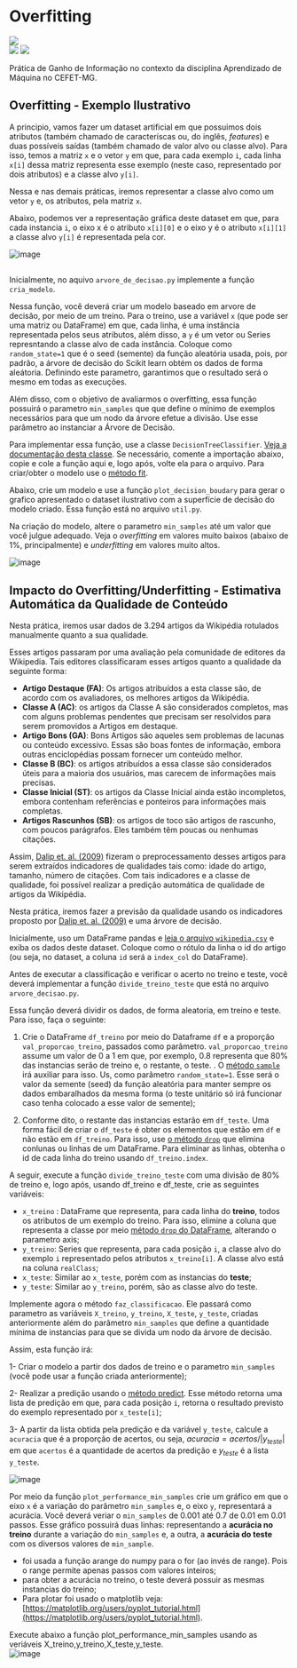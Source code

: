 # Overfitting
<div align="left"> 
  <img align="center" src="https://img.shields.io/badge/Python-FF8C00?style=for-the-badge&logo=python&logoColor=white"><br>
  <img src="https://img.shields.io/badge/Ciência%20de%20Dados-red">  
  <img src="https://img.shields.io/badge/Aprendizado%20de%20Máquina-blue">
</div>

Prática de Ganho de Informação no contexto da disciplina Aprendizado de Máquina no CEFET-MG.

## Overfitting - Exemplo Ilustrativo
A principio, vamos fazer um dataset artificial em que possuimos dois atributos (também chamado de caracteríscas ou, do inglês, *features*) e duas possíveis saídas (também chamado de valor alvo ou classe alvo). Para isso, temos a matriz `x` e o vetor `y` em que, para cada exemplo `i`, cada linha `x[i]` dessa matriz representa esse exemplo (neste caso, representado por dois atributos) e a classe alvo `y[i]`.

Nessa e nas demais práticas, iremos representar a classe alvo como um vetor `y` e, os atributos, pela matriz `x`.

Abaixo, podemos ver a representação gráfica deste dataset em que, para cada instancia `i`, o eixo x é o atributo `x[i][0]` e o eixo y é o atributo `x[i][1]` a classe alvo `y[i]` é representada pela cor.

![image](https://github.com/aaugustoag/Overfitting/assets/49174397/8190329e-2451-453c-9f7c-4c1989363610)

##

Inicialmente, no aquivo `arvore_de_decisao.py` implemente a função `cria_modelo`.

Nessa função, você deverá criar um modelo baseado em arvore de decisão, por meio de um treino. Para o treino, use a variável `x` (que pode ser uma matriz ou DataFrame) em que, cada linha, é uma instância representada pelos seus atributos, além disso, a `y` é um vetor ou Series  represntando a classe alvo  de cada instância. Coloque como `random_state=1` que é o seed (semente) da função aleatória usada, pois, por padrão, a árvore de decisão do Scikit learn obtém os dados de forma aleátoria. Definindo este parametro, garantimos que o resultado será o mesmo em todas as execuções.

Além disso, com o objetivo de avaliarmos o overfitting, essa função possuirá o parametro `min_samples` que 
 que define o mínimo de exemplos necessários para que um nodo da árvore efetue a divisão. Use esse parâmetro ao instanciar a Árvore de Decisão. 

Para implementar essa função, use a classe `DecisionTreeClassifier`. [Veja a documentação desta classe](https://scikit-learn.org/stable/modules/generated/sklearn.tree.DecisionTreeClassifier.html). Se necessário, comente a importação abaixo, copie e cole a função aqui e, logo após, volte ela para o arquivo. Para criar/obter o modelo use o [método fit](https://scikit-learn.org/stable/modules/generated/sklearn.tree.DecisionTreeClassifier.html#sklearn.tree.DecisionTreeClassifier.fit).

Abaixo, crie um modelo e use a função `plot_decision_boudary` para gerar o grafico apresentado o dataset ilustrativo com a superfície de decisão do modelo criado. Essa função está no arquivo `util.py`.

Na criação do modelo, altere o parametro `min_samples` até um valor que você julgue adequado. Veja o *overfitting* em valores muito baixos (abaixo de 1%, principalmente) e *underfitting* em valores muito altos.

![image](https://github.com/aaugustoag/Overfitting/assets/49174397/3f34e160-52b2-48d8-9a06-61bed34c14c0)

## Impacto do Overfitting/Underfitting - Estimativa Automática da Qualidade de Conteúdo
Nesta prática, iremos usar dados de 3.294 artigos da Wikipédia rotulados manualmente quanto a sua qualidade. 

Esses artigos passaram por uma avaliação pela comunidade de editores da Wikipedia. Tais editores classificaram esses artigos quanto a qualidade da seguinte forma: 

- **Artigo Destaque (FA)**: Os artigos atribuídos a esta classe são, de acordo com os avaliadores, os melhores artigos da Wikipédia.
- **Classe A (AC)**: os artigos da Classe A são considerados completos, mas com alguns problemas pendentes que precisam ser resolvidos para serem promovidos a Artigos em destaque.
- **Artigo Bons (GA)**: Bons Artigos são aqueles sem problemas de lacunas ou conteúdo excessivo. Essas são boas fontes de informação, embora outras enciclopédias possam fornecer um conteúdo melhor.
- **Classe B (BC)**: os artigos atribuídos a essa classe são considerados úteis para a maioria dos usuários, mas carecem de informações mais precisas.
- **Classe Inicial (ST)**: os artigos da Classe Inicial ainda estão incompletos, embora contenham referências e ponteiros para informações mais completas.
- **Artigos Rascunhos (SB)**: os artigos de toco são artigos de rascunho, com poucos parágrafos. Eles também têm poucas ou nenhumas citações.

Assim, [Dalip et. al. (2009)](https://dl.acm.org/citation.cfm?id=1555449) fizeram o preprocessamento desses artigos para serem extraídos indicadores de qualidades tais como: idade do artigo, tamanho, número de citações. Com tais indicadores e a classe de qualidade, foi possível realizar a predição automática de qualidade de artigos da Wikipédia.

Nesta prática, iremos fazer a previsão da qualidade usando os indicadores proposto por [Dalip et. al. (2009)](https://dl.acm.org/citation.cfm?id=1555449) e uma árvore de decisão.

Inicialmente, uso um DataFrame pandas e [leia o arquivo `wikipedia.csv`](https://pandas.pydata.org/pandas-docs/stable/reference/api/pandas.read_csv.html) e exiba os dados deste dataset. Coloque como o rótulo da linha o id do artigo (ou seja, no dataset, a coluna `id` será a `index_col` do DataFrame).

Antes de executar a classificação e verificar o acerto no treino e teste, você deverá implementar a função `divide_treino_teste` que está no arquivo `arvore_decisao.py`.

Essa função deverá dividir os dados, de forma aleatoria, em treino e teste.  Para isso, faça o seguinte: 

1. Crie o DataFrame `df_treino` por meio do Dataframe `df` e a proporção `val_proporcao_treino`, passados como parâmetro. `val_proporcao_treino` assume um valor de 0 a 1 em que, por exemplo, 0.8 representa que 80% das instancias serão de treino e, o restante, o teste. . O [método `sample`](https://pandas.pydata.org/pandas-docs/stable/reference/api/pandas.DataFrame.sample.html) irá auxiliar para isso. Us, como parâmetro `random_state=1`. Esse será o valor da semente (seed) da função aleatória para manter sempre os dados embaralhados da mesma forma (o teste unitário só irá funcionar caso tenha colocado a esse valor de semente);

2. Conforme dito, o restante das instancias estarão em `df_teste`. Uma forma fácil de criar o `df_teste` é obter os elementos que estão em `df` e não estão em `df_treino`. Para isso, use [o método `drop`](https://pandas.pydata.org/pandas-docs/stable/reference/api/pandas.DataFrame.drop.html) que elimina conlunas ou  linhas de um DataFrame. Para eliminar as linhas, obtenha o id de cada linha do treino usando `df_treino.index`.

A seguir, execute a função `divide_treino_teste` com uma divisão de 80% de treino e, logo após, usando df_treino e df_teste, crie as seguintes variáveis:
-  `x_treino` : DataFrame que representa, para cada linha do **treino**, todos os atributos de um exemplo do treino. Para isso, elimine a coluna que representa a classe por meio [método `drop` do DataFrame](https://pandas.pydata.org/pandas-docs/stable/reference/api/pandas.DataFrame.drop.html), alterando o parametro axis;
- `y_treino`: Series que representa, para cada posição `i`, a classe alvo do exemplo `i` representado pelos atributos `x_treino[i]`. A classe alvo está na coluna `realClass`;
- `x_teste`: Similar ao `x_teste`, porém com as instancias do **teste**; 
- `y_teste`: Similar ao `y_treino`, porém, são as classe alvo do teste.

Implemente agora o método `faz_classificacao`. Ele passará como parametro as variáveis `X_treino`, `y_treino`, `X_teste`, `y_teste`, criadas anteriormente além do parâmetro `min_samples` que define a quantidade mínima de instancias para que se divida um nodo da árvore de decisão.

Assim, esta função irá:

1- Criar o modelo a partir dos dados de treino e o parametro `min_samples` (você pode usar a função criada anteriormente);

2- Realizar a predição usando o [método predict](https://scikit-learn.org/stable/modules/generated/sklearn.tree.DecisionTreeClassifier.html#sklearn.tree.DecisionTreeClassifier.predict). Esse método retorna uma lista de predição em que, para cada posição `i`, retorna o resultado previsto do exemplo representado por `x_teste[i]`;

3- A partir da lista obtida pela predição e da variável `y_teste`, calcule a `acuracia` que é a proporção de acertos, ou seja, $acuracia = acertos/|y_{teste}|$ em que `acertos` é a quantidade de acertos da predição e $y_{teste}$ é a lista `y_teste`.

![image](https://github.com/aaugustoag/Overfitting/assets/49174397/9d4f0c5d-c645-43b5-a1ac-1d0624636f06)

Por meio da função `plot_performance_min_samples` crie um gráfico em que o eixo `x` é a variação do parâmetro `min_samples` e, o eixo `y`, representará a acurácia. Você deverá veriar o `min_samples` de 0.001 até 0.7 de 0.01 em 0.01 passos. Esse gráfico possuirá duas linhas: representando a **acurácia no treino** durante a variação do `min_samples` e, a outra, a **acurácia do teste** com os diversos valores de `min_sample`.

- foi usada a função arange do numpy para o for (ao invés de range). Pois o range permite apenas passos com valores inteiros;
- para obter a acurácia no treino, o teste deverá possuir as mesmas instancias do treino;
- Para plotar foi usado o matplotlib veja: [https://matplotlib.org/users/pyplot_tutorial.html](https://matplotlib.org/users/pyplot_tutorial.html).

Execute abaixo a função plot_performance_min_samples usando as veriáveis X_treino,y_treino,X_teste,y_teste.<br>
![image](https://github.com/aaugustoag/Overfitting/assets/49174397/c2400bd9-2f60-48ee-8b7b-faf023c7f0f4)
